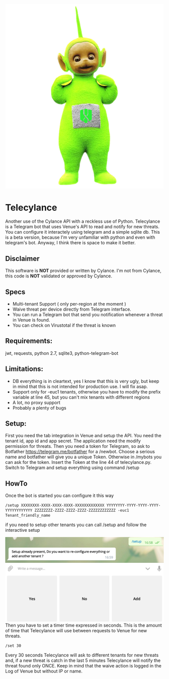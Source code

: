 ![Telecylance Logo](/images/telecylance.png)
# Telecylance

Another use of the Cylance API with a reckless use of Python.
Telecylance is a Telegram bot that uses Venue's API to read and notify for new threats.
You can configure it interactely using telegram and a simple sqlite db.
This is a beta version, because I'm very unfamiliar with python and even with telegram's bot.
Anyway, I think there is space to make it better.

## Disclaimer
This software is **NOT** provided or written by Cylance.
I'm not from Cylance, this code is **NOT** validated or approved by Cylance.

## Specs
- Multi-tenant Support ( only per-region at the moment )
- Waive threat per device directly from Telegram interface.
- You can run a Telegram bot that send you notification whenever a threat in Venue is found.
- You can check on Virustotal if the threat is known

## Requirements:

jwt, requests, python 2.7, sqlite3, python-telegram-bot

## Limitations:

- DB everything is in cleartext, yes I know that this is very ugly, but keep in mind that this is not intended for production use. I will fix asap.
- Support only for -euc1 tenants, otherwise you have to modify the prefix variable at line 45, but you can't mix tenants with different regions
- A lot, no proxy support
- Probably a plenty of bugs

## Setup:
First you need the tab integration in Venue and setup the API. You need the tenant id, app id and app secret.
The application need the modify permission for threats.
Then you need a token for Telegram, so ask to Botfather https://telegram.me/botfather for a /newbot.
Choose a serious name and botfather will give you a unique Token. Otherwise in /mybots you can ask for the token.
Insert the Token at the line 44 of telecylance.py.
Switch to Telegram and setup everything using command /setup

## HowTo

Once the bot is started you can configure it this way

    /setup XXXXXXXX-XXXX-XXXX-XXXX-XXXXXXXXXXXXX YYYYYYYY-YYYY-YYYY-YYYY-YYYYYYYYYYYY ZZZZZZZZ-ZZZZ-ZZZZ-ZZZZ-ZZZZZZZZZZZZ -euc1 Tenant_friendly_name

if you need to setup other tenants you can call /setup and follow the interactive setup

![Telecylance Logo](/images/setup.png)
Then you have to set a timer time expressed in seconds. This is the amount of time that Telecylance will use between requests to Venue for new threats.

    /set 30

Every 30 seconds Telecylance will ask to different tenants for new threats and, if a new threat is catch in the last 5 minutes Telecylance will notify the threat found only ONCE.
Keep in mind that the waive action is logged in the Log of Venue but without IP or name.
